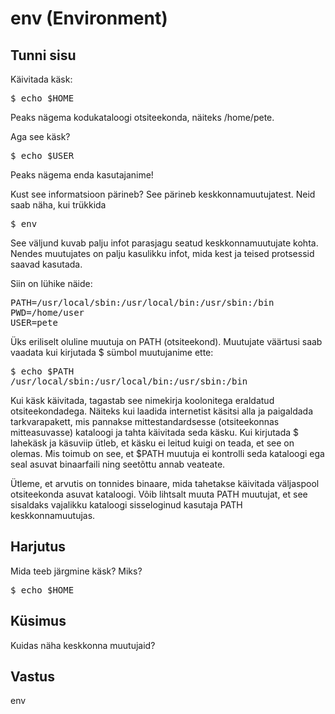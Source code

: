 # env (Environment)

## Tunni sisu

Käivitada käsk:

<pre>$ echo $HOME</pre>

Peaks nägema kodukataloogi otsiteekonda, näiteks /home/pete.

Aga see käsk?

<pre>$ echo $USER</pre> 

Peaks nägema enda kasutajanime!

Kust see informatsioon pärineb? See pärineb keskkonnamuutujatest. Neid saab näha, kui trükkida

<pre>$ env</pre> 

See väljund kuvab palju infot parasjagu seatud keskkonnamuutujate kohta. Nendes muutujates on palju kasulikku infot, mida kest ja teised protsessid saavad kasutada.

Siin on lühike näide:

<pre>
PATH=/usr/local/sbin:/usr/local/bin:/usr/sbin:/bin
PWD=/home/user
USER=pete
</pre>

Üks eriliselt oluline muutuja on PATH (otsiteekond). Muutujate väärtusi saab vaadata kui kirjutada $ sümbol muutujanime ette:

<pre>
$ echo $PATH
/usr/local/sbin:/usr/local/bin:/usr/sbin:/bin
</pre>

Kui käsk käivitada, tagastab see nimekirja koolonitega eraldatud otsiteekondadega. Näiteks kui laadida internetist käsitsi alla ja paigaldada tarkvarapakett, mis pannakse mittestandardsesse (otsiteekonnas mitteasuvasse) kataloogi ja tahta käivitada seda käsku. Kui kirjutada $ lahekäsk ja käsuviip ütleb, et käsku ei leitud kuigi on teada, et see on olemas. Mis toimub on see, et $PATH muutuja ei kontrolli seda kataloogi ega seal asuvat binaarfaili ning seetõttu annab veateate.

Ütleme, et arvutis on tonnides binaare, mida tahetakse käivitada väljaspool otsiteekonda asuvat kataloogi. Võib lihtsalt muuta PATH muutujat, et see sisaldaks vajalikku kataloogi sisseloginud kasutaja PATH keskkonnamuutujas.

## Harjutus

Mida teeb järgmine käsk? Miks?
<pre>$ echo $HOME</pre>

## Küsimus

Kuidas näha keskkonna muutujaid?

## Vastus

env

